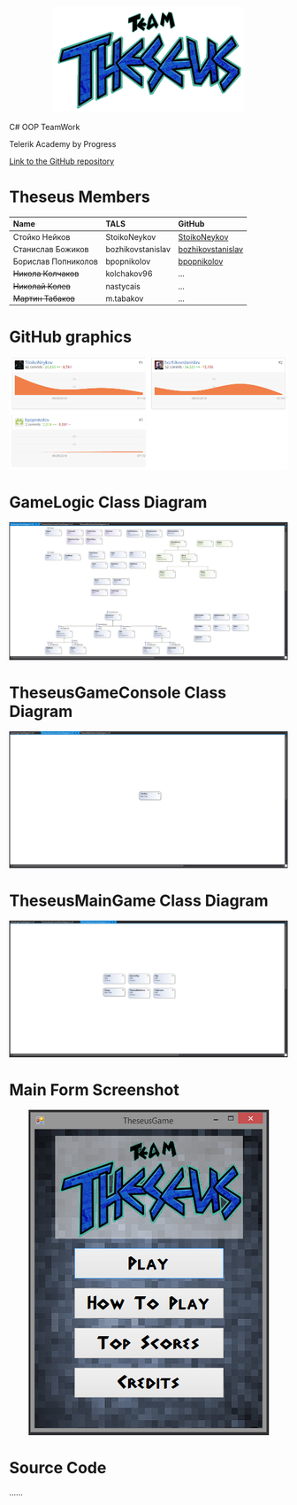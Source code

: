 <!-- section start -->
<!-- attr: { class:'slide-title', showInPresentation:true, hasScriptWrapper:true } -->

<p align="center">
  <img src="./imgs/NewLogo.png" alt="titleLogo"/>
</p>


<div class="signature">
	<p class="signature-course">C# OOP TeamWork</p>
	<p class="signature-initiative">Telerik Academy by Progress</p>
	<a href="https://github.com/StoikoNeykov/Teamwork-Team-Theseus" class="signature-link">Link to the GitHub repository</a>
</div>

<!-- section start -->
<!-- attr: { showInPresentation:true, style:'font-size: 0.7em' } -->

# Theseus Members

| Name | TALS | GitHub |
| :------------- | :------------------- | :------------------------------------------|
| Стойко Нейков  | StoikoNeykov | [StoikoNeykov](https://github.com/StoikoNeykov)                   |
| Станислав Божиков | bozhikovstanislav | [bozhikovstanislav](https://github.com/bozhikovstanislav)       |
| Борислав Попниколов | bpopnikolov  | [bpopnikolov ](https://github.com/bpopnikolov)         |
| ~~Никола Колчаков~~ | kolchakov96 |        ...		|
| ~~Николай Колев~~ | nastycais  |          ...       |
| ~~Мартин Табаков~~ | m.tabakov    |         ...     |


<!-- section start -->
<!-- attr: { class:'slide-title', showInPresentation:true, hasScriptWrapper:true } -->

# GitHub graphics

![](./imgs/commits.png)


<!-- section start -->
<!-- attr: { class:'slide-title', showInPresentation:true, hasScriptWrapper:true } -->

# GameLogic Class Diagram

![](./imgs/gamelogicdiagram.png)


<!-- section start -->
<!-- attr: { class:'slide-title', showInPresentation:true, hasScriptWrapper:true } -->

# TheseusGameConsole Class Diagram

![](./imgs/consoleclassdiagram.png)



# TheseusMainGame Class Diagram

![](./imgs/maingameclassdiagram.png)



# Main Form Screenshot

<p align="center">
  <img src="./imgs/mainform.png" alt="mainForm"/>
</p>



# Source Code


......